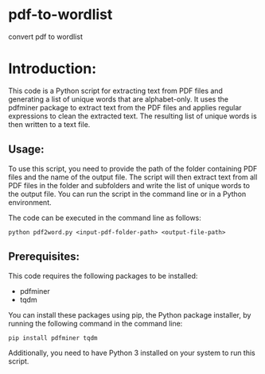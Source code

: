 # pdf-to-wordlist
convert pdf to wordlist

# Introduction:

This code is a Python script for extracting text from PDF files and generating a list of unique words that are alphabet-only. It uses the pdfminer package to extract text from the PDF files and applies regular expressions to clean the extracted text. The resulting list of unique words is then written to a text file.

## Usage:

To use this script, you need to provide the path of the folder containing PDF files and the name of the output file. The script will then extract text from all PDF files in the folder and subfolders and write the list of unique words to the output file. You can run the script in the command line or in a Python environment.

The code can be executed in the command line as follows:

```python pdf2word.py <input-pdf-folder-path> <output-file-path>```

## Prerequisites:

This code requires the following packages to be installed:

-   pdfminer
-   tqdm

You can install these packages using pip, the Python package installer, by running the following command in the command line:

```pip install pdfminer tqdm```

Additionally, you need to have Python 3 installed on your system to run this script.
